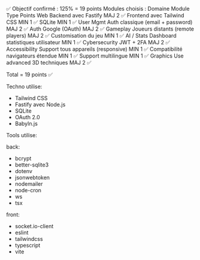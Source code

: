 ✅ Objectif confirmé : 125% = 19 points
Modules choisis :
Domaine	        Module	    Type	                Points
Web	            Backend avec Fastify	            MAJ	2 ✅
                Frontend avec Tailwind CSS	        MIN	1 ✅
                SQLite	                            MIN	1 ✅
User Mgmt	    Auth classique (email + password)	MAJ	2 ✅
                Auth Google (OAuth)	                MAJ	2 ✅
Gameplay	    Joueurs distants (remote players)	MAJ	2 ✅
                Customisation du jeu	            MIN	1 ✅
AI / Stats	    Dashboard statistiques utilisateur	MIN	1 ✅
Cybersecurity   JWT + 2FA	                        MAJ	2 ✅
Accessibility	Support tous appareils (responsive)	MIN	1 ✅
                Compatibilité navigateurs étendue	MIN	1 ✅
                Support multilingue	                MIN	1 ✅
Graphics        Use advanced 3D techniques          MAJ 2 ✅

Total = 19 points ✅

Techno utilise:
- Tailwind CSS
- Fastify avec Node.js
- SQLite
- OAuth 2.0
- Babyln.js

Tools utilise:

back:
- bcrypt
- better-sqlite3
- dotenv
- jsonwebtoken
- nodemailer
- node-cron
- ws
- tsx

front:
- socket.io-client
- eslint
- tailwindcss
- typescript
- vite